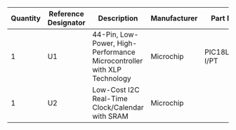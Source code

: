 Quantity | Reference Designator | Description | Manufacturer | Part Number
--- | --- | --- | --- | --- 
1 | U1 | 44-Pin, Low-Power, High-Performance Microcontroller with XLP Technology | Microchip | PIC18LF45K22-I/PT
1 | U2 | Low-Cost I2C Real-Time Clock/Calendar with SRAM | Microchip | 
